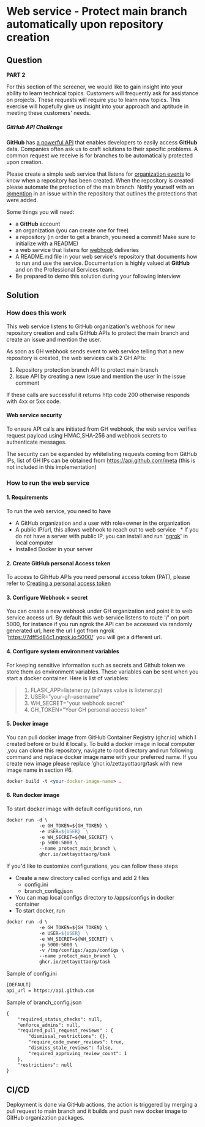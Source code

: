 # Web service - Protect main branch automatically upon repository creation

## Question


**PART 2**

For this section of the screener, we would like to gain insight into your ability to learn technical topics. Customers will frequently ask for assistance on projects. These requests will require you to learn new topics. This exercise will hopefully give us insight into your approach and aptitude in meeting these customers' needs.

##### ****GitHub** API Challenge**

**GitHub** has [a powerful API](https://developer.github.com/v3/) that enables developers to easily access **GitHub** data. Companies often ask us to craft solutions to their specific problems. A common request we receive is for branches to be automatically protected upon creation.

Please create a simple web service that listens for [organization events](https://developer.github.com/webhooks/#events) to know when a repository has been created. When the repository is created please automate the protection of the main branch. Notify yourself with an [@mention](https://help.github.com/articles/basic-writing-and-formatting-syntax/#mentioning-users-and-teams) in an issue within the repository that outlines the protections that were added.

Some things you will need:

* a **GitHub** account
* an organization (you can create one for free)
* a repository (in order to get a branch, you need a commit! Make sure to initialize with a README)
* a web service that listens for [webhook](https://developer.github.com/webhooks/) deliveries
* A README.md file in your web service's repository that documents how to run and use the service. Documentation is highly valued at **GitHub** and on the Professional Services team.
* Be prepared to demo this solution during your following interview

## Solution

### How does this work

This web service listens to GitHub organization's webhook for new repository creation and calls GitHub APIs to protect the main branch and create an issue and mention the user.

As soon as GH webhook sends event to web service telling that a new repository is created, the web services calls 2 GH APIs:

1. Repository protection branch API to protect main branch
2. Issue API by creating a new issue and mention the user in the issue comment

If these calls are successful it returns http code 200 otherwise responds with 4xx or 5xx code.

#### Web service security

To ensure API calls are initiated from GH webhook, the web service verifies request payload using HMAC,SHA-256 and webhook secrets to authenticate messages.

The security can be expanded by whitelisting requests coming from GitHub IPs, list of GH IPs can be obtained from https://api.github.com/meta (this is not included in this implementation)

### How to run the web service

#### 1. Requirements

To run the web service, you need to have

* A GitHub organization and a user with role=owner in the organization
* A public IP/url, this allows webhook to reach out to web service
    * If you do not have a server with public IP, you can install and run '[ngrok](https://ngrok.com/)' in local computer
* Installed Docker in your server

#### 2. Create GitHub personal Access token

To access to GihHub APIs you need personal access token (PAT), please refer to [Creating a personal access token](https://docs.github.com/en/github/authenticating-to-github/keeping-your-account-and-data-secure/creating-a-personal-access-token)

#### 3. Configure Webhook + secret

You can create a new webhook under GH organization and point it to web service access url. By default this web service listens to route '/' on port 5000, for instance if you run ngrok the API can be accessed via randomly generated url, here the url I got from ngrok 'https://7dff5d84c1.ngrok.io:5000/' you will get a different url.

#### 4. Configure system environment variables

For keeping sensitive information such as secrets and Github token we store them as environment variables. These variables can be sent when you start a docker container. Here is list of variables:

> 1. FLASK_APP=listener.py (allways value is listener.py)
> 2. USER="your-gh-username"
> 3. WH_SECRET="your webhook secret"
> 4. GH_TOKEN="Your GH personal access token"

#### 5. Docker image

You can pull docker image from GitHub Container Registry (ghcr.io) which I created before or build it locally. To build a docker image in local computer ,you can clone this repository, navigate to root directory and run following command and replace docker image name with your preferred name. If you create new image please replace 'ghcr.io/zettayottaorg/task with new image name in section #6.

```apache
docker build -t <your-docker-image-name> .
```

#### 6. Run docker image

To start docker image with default configurations, run

```apache
docker run -d \
            -e GH_TOKEN=${GH_TOKEN} \
            -e USER=${USER}  \
            -e WH_SECRET=${WH_SECRET} \
            -p 5000:5000 \
            --name protect_main_branch \
            ghcr.io/zettayottaorg/task
```

If you'd like to customize configurations, you can follow these steps

* Create a new directory called configs and add 2 files
  * config.ini
  * branch_config.json
* You can map local configs directory to /apps/configs in docker container
* To start docker, run

```apache
docker run -d \
            -e GH_TOKEN=${GH_TOKEN} \
            -e USER=${USER}  \
            -e WH_SECRET=${WH_SECRET} \
            -p 5000:5000 \
            -v /tmp/configs:/apps/configs \
            --name protect_main_branch \
            ghcr.io/zettayottaorg/task
```

Sample of config.ini

```apache
[DEFAULT]
api_url = https://api.github.com
```

Sample of branch_config.json

```apache
{
    "required_status_checks": null,
    "enforce_admins": null,
    "required_pull_request_reviews" : {
        "dismissal_restrictions": {},  
        "require_code_owner_reviews": true,
        "dismiss_stale_reviews": false,
        "required_approving_review_count": 1
    },
    "restrictions": null
}
```

## CI/CD

Deployment is done via GitHub actions, the action is triggered by merging a pull request to main branch and it builds and push new docker image to GitHub organization packages.
